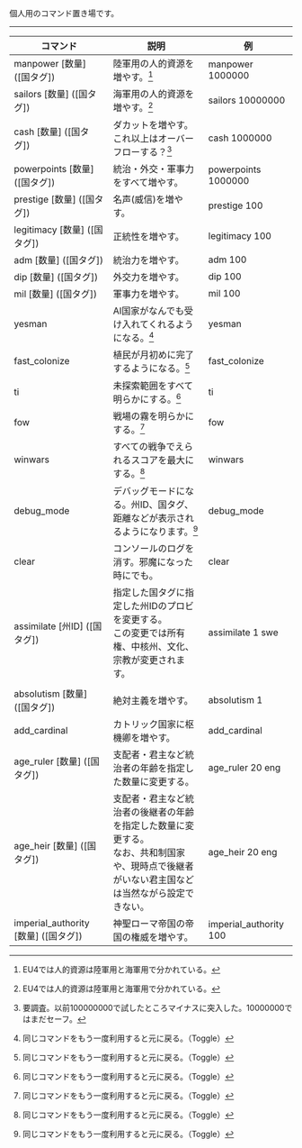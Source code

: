 個人用のコマンド置き場です。

---

| コマンド | 説明 | 例 |
| ---- | ---- | ---- |
| manpower [数量] ([国タグ]) | 陸軍用の人的資源を増やす。[^1] | manpower 1000000 |
| sailors [数量] ([国タグ]) | 海軍用の人的資源を増やす。[^1]  | sailors  10000000|
| cash [数量] ([国タグ]) | ダカットを増やす。これ以上はオーバーフローする？[^2] | cash 1000000 |
| powerpoints [数量] ([国タグ]) | 統治・外交・軍事力をすべて増やす。 | powerpoints 1000000 |
| prestige [数量] ([国タグ]) | 名声(威信)を増やす。 | prestige 100 |
| legitimacy [数量] ([国タグ]) | 正統性を増やす。 | legitimacy 100 |
| adm [数量] ([国タグ]) | 統治力を増やす。 | adm 100 |
| dip [数量] ([国タグ]) | 外交力を増やす。 | dip 100 |
| mil [数量] ([国タグ]) | 軍事力を増やす。 | mil 100 |
| yesman | AI国家がなんでも受け入れてくれるようになる。[^3] | yesman |
| fast_colonize | 植民が月初めに完了するようになる。[^3] | fast_colonize |
| ti | 未探索範囲をすべて明らかにする。[^3] | ti |
| fow | 戦場の霧を明らかにする。[^3] | fow |
| winwars | すべての戦争でえられるスコアを最大にする。[^3] | winwars |
| debug_mode | デバッグモードになる。州ID、国タグ、距離などが表示されるようになります。[^3]| debug_mode |
| clear | コンソールのログを消す。邪魔になった時にでも。 | clear |
| assimilate [州ID] ([国タグ]) | 指定した国タグに指定した州IDのプロビを変更する。<br>この変更では所有権、中核州、文化、宗教が変更されます。 | assimilate 1 swe |
|  |  |  |
|	absolutism [数量] ([国タグ])	| 絶対主義を増やす。 | absolutism 1 |
| add_cardinal | カトリック国家に枢機卿を増やす。 | add_cardinal |
| age_ruler [数量] ([国タグ]) | 支配者・君主など統治者の年齢を指定した数量に変更する。 | age_ruler 20 eng |
| age_heir [数量] ([国タグ]) | 支配者・君主など統治者の後継者の年齢を指定した数量に変更する。<br>なお、共和制国家や、現時点で後継者がいない君主国などは当然ながら設定できない。 | age_heir 20 eng |
| imperial_authority [数量] ([国タグ]) | 神聖ローマ帝国の帝国の権威を増やす。 | imperial_authority 100 |
  	
[^1]: EU4では人的資源は陸軍用と海軍用で分かれている。

[^2]: 要調査。以前100000000で試したところマイナスに突入した。10000000ではまだセーフ。

[^3]: 同じコマンドをもう一度利用すると元に戻る。（Toggle）

